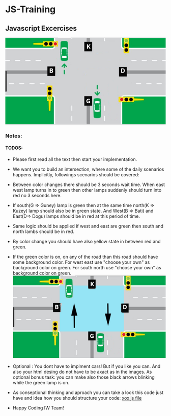# JS-Training
## Javascript Excercises

![Alt text](./images/intersection.jpg?raw=true "Title")

### Notes:
#### TODOS:
- Please first read all the text then start your implementation.
- We want you to build an intersection, where some of the daily scenarios happens. Implicitly, followings scenarios should be covered: 
- Between color changes there should be 3 seconds wait time.
When east west lamp turns in to green then other lamps suddenly should turn into red no 3 seconds here.
- If south(G => Guney) lamp is green then at the same time north(K => Kuzey) lamp should also be in green state. And West(B => Bati) and East(D=> Dogu) lamps should be in red at this period of time.
- Same logic should be applied if west and east are green then south and north lambs should be in red.
- By color change you should have also yellow state in between red and green.
- If the green color is on, on any of the road than this road should have some background color. For west east use "choose your own" as background color on green. For south north use "choose your own" as background color on green.
![Alt text](./images/on_green_south_north.jpg?raw=true "Title")
- Optional : You dont have to implment cars! But if you like you can. And also your html desing do not have to be axact as in the images.  As optional bonus task: you can make also those black arrows blinking while the green lamp is on.
- As conseptional thinking and aproach you can take a look this code just have and idea how you should structure your code:
[xox js file](https://github.com/cemildo/XOX/blob/master/xox.js)

- Happy Coding IW Team!
 
    
